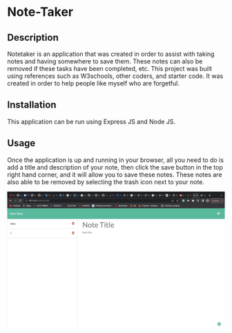 # Note-Taker

## Description

Notetaker is an application that was created in order to assist with taking notes and having somewhere to save them. These notes can also be removed if these tasks have been completed, etc. This project was built using references such as W3schools, other coders, and starter code. It was created in order to help people like myself who are forgetful.


## Installation

This application can be run using Express JS and Node JS.

## Usage

Once the application is up and running in your browser, all you need to do is add a title and description of your note, then click the save button in the top right hand corner, and it will allow you to save these notes. These notes are also able to be removed by selecting the trash icon next to your note.

<img src=" ./public/assets/images/screenshot.jpg " />